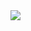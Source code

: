 <img src="https://imgur.com/a/4N253cU](https://imgur.com/C9ix3bJ](https://i.imgur.com/C9ix3bJ.png">
